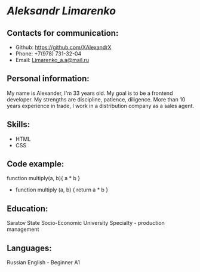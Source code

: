 # ***Aleksandr Limarenko***


## Contacts for communication:
* Github: https://github.com/XAlexandrX
* Phone: +7(978) 731-32-04
* Email: Limarenko_a.a@mail.ru 

## Personal information:
My name is Alexander, I'm 33 years old. My goal is to be a frontend developer.
My strengths are discipline, patience, diligence.
More than 10 years experience in trade, I work in a distribution company as a sales agent.


## Skills:
* HTML
* CSS


## Code example:
function multiply(a, b){
  a * b
}

- function multiply (a, b) {
return a * b
} 


## Education:
Saratov State Socio-Economic University
Specialty - production management


## Languages:
Russian
English - Beginner A1
